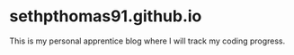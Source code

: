 # sethpthomas91.github.io
This is my personal apprentice blog where I will track my coding progress.
